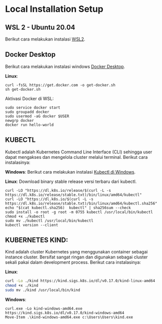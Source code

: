# Local Installation Setup

## WSL 2 - Ubuntu 20.04

Berikut cara melakukan instalasi [WSL2](https://learn.microsoft.com/en-us/windows/wsl/install).

## Docker Desktop

Berikut cara melakukan instalasi windows [Docker Desktop](https://youtu.be/Y_XPQ-7hjnY).

**Linux**:
```
curl -fsSL https://get.docker.com -o get-docker.sh
sh get-docker.sh
```
Aktivasi Docker di WSL:
```
sudo service docker start
sudo groupadd docker
sudo usermod -aG docker $USER
newgrp docker
docker run hello-world
```

## KUBECTL
Kubectl adalah Kubernetes Command Line Interface (CLI) sehingga user dapat mengakses dan mengelola cluster melalui terminal. Berikut cara instalasinya:

**Windows**:
Berikut cara melakukan instalasi [Kubectl di Windows](https://youtu.be/G9MmLUsBd3g).

**Linux**:
Download binary stable release versi terbaru dari kubectl.
```
curl -LO "https://dl.k8s.io/release/$(curl -L -s https://dl.k8s.io/release/stable.txt)/bin/linux/amd64/kubectl"
curl -LO "https://dl.k8s.io/$(curl -L -s https://dl.k8s.io/release/stable.txt)/bin/linux/amd64/kubectl.sha256"
echo "$(cat kubectl.sha256)  kubectl" | sha256sum --check
sudo install -o root -g root -m 0755 kubectl /usr/local/bin/kubectl
chmod +x ./kubectl
sudo mv ./kubectl /usr/local/bin/kubectl
kubectl version --client
```
## KUBERNETES KIND:
Kind adalah cluster Kubernetes yang menggunakan container sebagai instance cluster. Bersifat sangat ringan dan digunakan sebagai cluster sekali pakai dalam development process. Berikut cara instalasinya:

**Linux**:
```bash
curl -Lo ./kind https://kind.sigs.k8s.io/dl/v0.17.0/kind-linux-amd64
chmod +x ./kind
sudo mv ./kind /usr/local/bin/kind
```

**Windows**:
```
curl.exe -Lo kind-windows-amd64.exe https://kind.sigs.k8s.io/dl/v0.17.0/kind-windows-amd64
Move-Item .\kind-windows-amd64.exe c:\Users\Users\kind.exe
```
